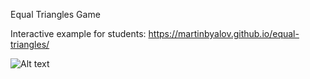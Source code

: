 Equal Triangles Game

Interactive example for students: https://martinbyalov.github.io/equal-triangles/

![Alt text](images/previe.jpg?raw=true)

